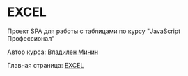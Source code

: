 # EXCEL

Проект SPA для работы с таблицами по курсу "JavaScript Профессионал"

Автор курса: [Владилен Минин](https://www.jsexcel.ru/)

Главная страница: [EXCEL](https://vaivankov.github.io/excel-course/)

